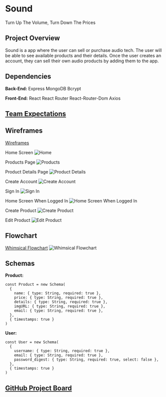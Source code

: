 # Sound

Turn Up The Volume, Turn Down The Prices

## Project Overview

Sound is a app where the user can sell or purchase audio tech. The user will be able to see available products and their details. Once the user creates an account, they can sell their own audio products by adding them to the app. 

## Dependencies 
<b>Back-End:</b>
Express
MongoDB
Bcrypt

<b>Front-End:</b>
React
React Router
React-Router-Dom
Axios

## [Team Expectations](https://docs.google.com/document/d/1Bn4YaElpcLGPLhebpjtfwx3JY8-ktIi10z4a12WZJCw/edit)

## Wireframes

[Wireframes](https://www.figma.com/file/ClP5JIzhkLCLUwU3MgjqBS/SOUND?node-id=0%3A1)

Home Screen
![Home](https://res.cloudinary.com/dfryxohde/image/upload/v1633664867/SOUND/Home_ul7f72.png)

Products Page
![Products](https://res.cloudinary.com/dfryxohde/image/upload/v1633664867/SOUND/Products_dvoiuh.png)

Product Details Page
![Product Details](https://res.cloudinary.com/dfryxohde/image/upload/v1633664866/SOUND/Details_bzyxwr.png)

Create Account
![Create Account](https://res.cloudinary.com/dfryxohde/image/upload/v1633664866/SOUND/CreateAccount_yuk0o4.png)

Sign In
![Sign In](https://res.cloudinary.com/dfryxohde/image/upload/v1633664866/SOUND/SignIn_mc8vhm.png)

Home Screen When Logged In
![Home Screen When Logged In](https://res.cloudinary.com/dfryxohde/image/upload/v1633664867/SOUND/LoggedInHome_hebytu.png)

Create Product
![Create Product](https://res.cloudinary.com/dfryxohde/image/upload/v1633664866/SOUND/CreateProduct_xe42wm.png)

Edit Product
![Edit Product](https://res.cloudinary.com/dfryxohde/image/upload/v1633664867/SOUND/EditProduct_rleviu.png)

## Flowchart

[Whimsical Flowchart](https://whimsical.com/sound-9o94b77oTeUwTsQo83mibC)
![Whimsical Flowchart](https://res.cloudinary.com/dfryxohde/image/upload/v1633701359/SOUND/Screen_Shot_2021-10-08_at_8.55.34_AM_b8z6fm.png)

## Schemas

<b>Product:</b>
```
const Product = new Schema(
  {
    name: { type: String, required: true },
    price: { type: String, required: true },
    details: { type: String, required: true },
    imgURL: { type: String, required: true },
    email: { type: String, required: true },
  },
  { timestamps: true }
)
```

<b>User:</b>
```
const User = new Schema(
  {
    username: { type: String, required: true },
    email: { type: String, required: true },
    password_digest: { type: String, required: true, select: false },
  },
  { timestamps: true }
)
```

## [GitHub Project Board](https://github.com/Bri-Gonzalez/Sound/projects/1)
